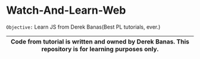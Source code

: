 # Watch-And-Learn-Web
`Objective:` Learn JS from Derek Banas(Best PL tutorials, ever.)

| Code from tutorial is written and owned by Derek Banas. This repository is for learning purposes only. |
|----|
